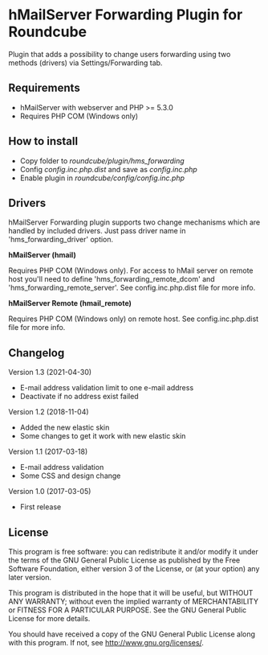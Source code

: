 hMailServer Forwarding Plugin for Roundcube
===========================================
Plugin that adds a possibility to change users forwarding using two
methods (drivers) via Settings/Forwarding tab.

Requirements
------------
- hMailServer with webserver and PHP >= 5.3.0
- Requires PHP COM (Windows only)

How to install
--------------
- Copy folder to *roundcube/plugin/hms_forwarding*
- Config *config.inc.php.dist* and save as *config.inc.php*
- Enable plugin in *roundcube/config/config.inc.php*

Drivers
-------
hMailServer Forwarding plugin supports two change mechanisms which are handled
by included drivers. Just pass driver name in 'hms_forwarding_driver' option.

**hMailServer (hmail)**

Requires PHP COM (Windows only). For access to hMail server on remote host you'll
need to define 'hms_forwarding_remote_dcom' and 'hms_forwarding_remote_server'.
See config.inc.php.dist file for more info.

**hMailServer Remote (hmail_remote)**

Requires PHP COM (Windows only) on remote host.
See config.inc.php.dist file for more info.


Changelog
---------
Version 1.3 (2021-04-30)
- E-mail address validation limit to one e-mail address
- Deactivate if no address exist failed

Version 1.2 (2018-11-04)
- Added the new elastic skin
- Some changes to get it work with new elastic skin

Version 1.1 (2017-03-18)
- E-mail address validation
- Some CSS and design change

Version 1.0 (2017-03-05)
- First release

License
-------
This program is free software: you can redistribute it and/or modify
it under the terms of the GNU General Public License as published by
the Free Software Foundation, either version 3 of the License, or
(at your option) any later version.

This program is distributed in the hope that it will be useful,
but WITHOUT ANY WARRANTY; without even the implied warranty of
MERCHANTABILITY or FITNESS FOR A PARTICULAR PURPOSE. See the
GNU General Public License for more details.

You should have received a copy of the GNU General Public License
along with this program. If not, see http://www.gnu.org/licenses/.